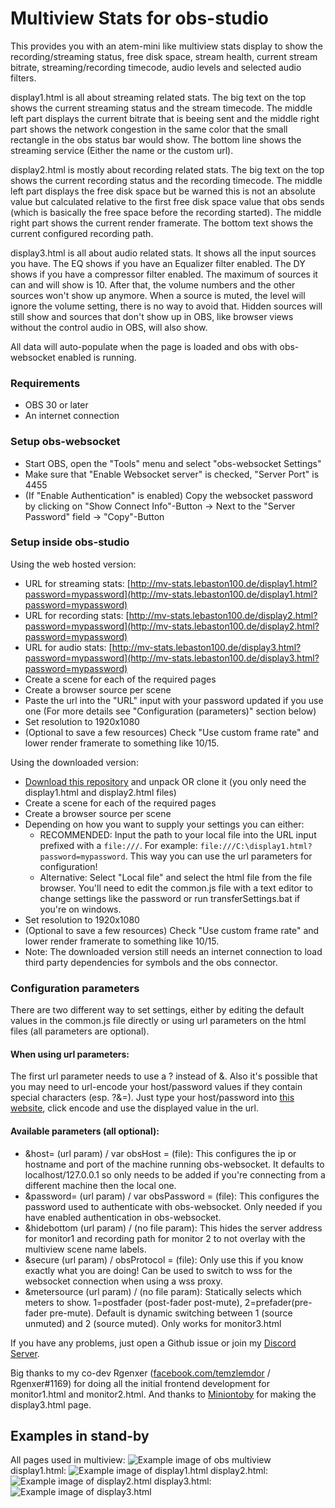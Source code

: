 # Multiview Stats for obs-studio

This provides you with an atem-mini like multiview stats display to show the recording/streaming status, free disk space, stream health, current stream bitrate, streaming/recording timecode, audio levels and selected audio filters.

display1.html is all about streaming related stats. The big text on the top shows the current streaming status and the stream timecode. The middle left part displays the current bitrate that is beeing sent and the middle right part shows the network congestion in the same color that the small rectangle in the obs status bar would show. The bottom line shows the streaming service (Either the name or the custom url).

display2.html is mostly about recording related stats. The big text on the top shows the current recording status and the recording timecode. The middle left part displays the free disk space but be warned this is not an absolute value but calculated relative to the first free disk space value that obs sends (which is basically the free space before the recording started). The middle right part shows the current render framerate. The bottom text shows the current configured recording path.

display3.html is all about audio related stats. It shows all the input sources you have. The EQ shows if you have an Equalizer filter enabled. The DY shows if you have a compressor filter enabled. The maximum of sources it can and will show is 10. After that, the volume numbers and the other sources won't show up anymore. When a source is muted, the level will ignore the volume setting, there is no way to avoid that. Hidden sources will still show and sources that don't show up in OBS, like browser views without the control audio in OBS, will also show.

All data will auto-populate when the page is loaded and obs with obs-websocket enabled is running.

### Requirements
- OBS 30 or later
- An internet connection

### Setup obs-websocket
- Start OBS, open the "Tools" menu and select "obs-websocket Settings"
- Make sure that "Enable Websocket server" is checked, "Server Port" is 4455
- (If "Enable Authentication" is enabled) Copy the websocket password by clicking on "Show Connect Info"-Button -> Next to the "Server Password" field -> "Copy"-Button

### Setup inside obs-studio

Using the web hosted version:
- URL for streaming stats: [http://mv-stats.lebaston100.de/display1.html?password=mypassword](http://mv-stats.lebaston100.de/display1.html?password=mypassword)
- URL for recording stats: [http://mv-stats.lebaston100.de/display2.html?password=mypassword](http://mv-stats.lebaston100.de/display2.html?password=mypassword)
- URL for audio stats: [http://mv-stats.lebaston100.de/display3.html?password=mypassword](http://mv-stats.lebaston100.de/display3.html?password=mypassword)
- Create a scene for each of the required pages
- Create a browser source per scene
- Paste the url into the "URL" input with your password updated if you use one (For more details see "Configuration (parameters)" section below)
- Set resolution to 1920x1080
- (Optional to save a few resources) Check "Use custom frame rate" and lower render framerate to something like 10/15.

Using the downloaded version:
- [Download this repository](https://github.com/lebaston100/mv-stats-for-obs/archive/master.zip) and unpack OR clone it (you only need the display1.html and display2.html files)
- Create a scene for each of the required pages
- Create a browser source per scene
- Depending on how you want to supply your settings you can either:
    - RECOMMENDED: Input the path to your local file into the URL input prefixed with a `file:///`. For example: `file:///C:\display1.html?password=mypassword`. This way you can use the url parameters for configuration!
    - Alternative: Select "Local file" and select the html file from the file browser. You'll need to edit the common.js file with a text editor to change settings like the password or run transferSettings.bat if you're on windows.
- Set resolution to 1920x1080
- (Optional to save a few resources) Check "Use custom frame rate" and lower render framerate to something like 10/15.
- Note: The downloaded version still needs an internet connection to load third party dependencies for symbols and the obs connector.


### Configuration parameters
There are two different way to set settings, either by editing the default values in the common.js file directly or using url parameters on the html files (all parameters are optional).

#### When using url parameters:
The first url parameter needs to use a ? instead of &. Also it's possible that you may need to url-encode your host/password values if they contain special characters (esp. ?&=). Just type your host/password into [this website](https://urlencode.org/), click encode and use the displayed value in the url.

#### Available parameters (all optional):
- &host= (url param) / var obsHost = (file): This configures the ip or hostname and port of the machine running obs-websocket. It defaults to localhost/127.0.0.1 so only needs to be added if you're connecting from a different machine then the local one.
- &password= (url param) / var obsPassword = (file): This configures the password used to authenticate with obs-websocket. Only needed if you have enabled authentication in obs-websocket.
- &hidebottom (url param) / (no file param): This hides the server address for monitor1 and recording path for monitor 2 to not overlay with the multiview scene name labels.
- &secure (url param) / obsProtocol = (file): Only use this if you know exactly what you are doing! Can be used to switch to wss for the websocket connection when using a wss proxy.
- &metersource (url param) / (no file param): Statically selects which meters to show. 1=postfader (post-fader post-mute), 2=prefader(pre-fader pre-mute). Default is dynamic switching between 1 (source unmuted) and 2 (source muted). Only works for monitor3.html

If you have any problems, just open a Github issue or join my [Discord Server](https://discord.gg/PCYQJwX).

Big thanks to my co-dev Rgenxer ([facebook.com/temzlemdor](https://www.facebook.com/temzlemdor) / Rgenxer#1169) for doing all the initial frontend development for monitor1.html and monitor2.html.
And thanks to [Miniontoby](https://github.com/Miniontoby) for making the display3.html page.

## Examples in stand-by
All pages used in multiview:
![Example image of obs multiview](https://cdn.lebaston100.de/git/amv/everything.png)
display1.html:
![Example image of display1.html](https://cdn.lebaston100.de/git/amv/display1.png)
display2.html:
![Example image of display2.html](https://cdn.lebaston100.de/git/amv/display2.png)
display3.html:
![Example image of display3.html](https://cdn.lebaston100.de/git/amv/display3.png)
